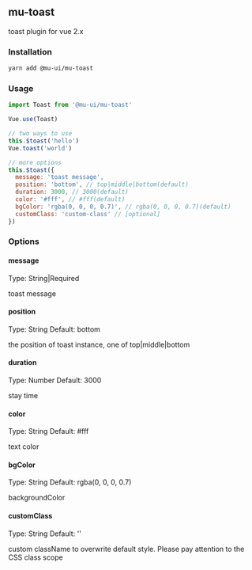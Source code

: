 ## mu-toast

toast plugin for vue 2.x

### Installation

```bash
yarn add @mu-ui/mu-toast
```

### Usage

```js
import Toast from '@mu-ui/mu-toast'

Vue.use(Toast)

// two ways to use
this.$toast('hello')
Vue.toast('world')

// more options
this.$toast({
  message: 'toast message',
  position: 'bottom', // top|middle|bottom(default)
  duration: 3000, // 3000(default)
  color: '#fff', // #fff(default)
  bgColor: 'rgba(0, 0, 0, 0.7)', // rgba(0, 0, 0, 0.7)(default)
  customClass: 'custom-class' // [optional]
})
```

### Options

#### message

Type: String|Required

toast message

#### position

Type: String
Default: bottom

the position of toast instance, one of top|middle|bottom

#### duration

Type: Number
Default: 3000

stay time

#### color

Type: String
Default: #fff

text color

#### bgColor

Type: String
Default: rgba(0, 0, 0, 0.7)

backgroundColor

#### customClass

Type: String
Default: ''

custom className to overwrite default style. Please pay attention to the CSS class scope
